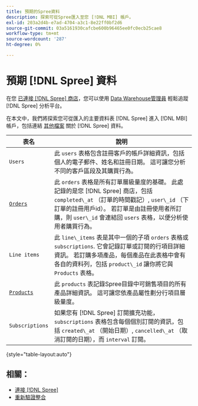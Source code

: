 ```yaml
---
title: 預期的Spree資料
description: 探索可從Spree匯入至您 [!DNL MBI] 帳戶。
exl-id: 203a2d4b-e7ad-4704-a3c1-8e22ff0bf2d6
source-git-commit: 03a5161930cafcbe600b96465ee0fc0ecb25cae8
workflow-type: tm+mt
source-wordcount: '287'
ht-degree: 0%

---
```


# 預期 [!DNL Spree] 資料

在您 [已連接 [!DNL Spree] 商店](../../../data-analyst/importing-data/integrations/spree.md)，您可以使用 [Data Warehouse管理員](../../data-warehouse-mgr/tour-dwm.md) 輕鬆追蹤 [!DNL Spree] 分析平台。

在本文中，我們將探索您可從匯入的主要資料表 [!DNL Spree] 進入 [!DNL MBI] 帳戶，包括連結 [其他檔案](https://guides.spreecommerce.org/developer/addresses.html#address) 關於 [!DNL Spree] 資料。

| **表名** | **說明** |
|-----|-----|
| `Users` | 此 `users` 表格包含註冊客戶的帳戶詳細資訊，包括個人的電子郵件、姓名和註冊日期。 這可讓您分析不同的客戶區段及其購買行為。 |
| [`Orders`](https://guides.spreecommerce.org/developer/orders.html#overview) | 此 `orders` 表格是所有訂單層級量度的基礎。 此處記錄的是您 [!DNL Spree] 商店，包括 `completed\_at` （訂單的時間戳記）, `user\_id` （下訂單的註冊用戶id）。 若訂單是由註冊使用者所訂購，則 `user\_id` 會連結回 `users` 表格，以便分析使用者購買行為。 |
| `Line items` | 此 `line\_items` 表是其中一個的子項 `orders` 表格或 `subscriptions`. 它會記錄訂單或訂閱的行項目詳細資訊。 若訂購多項產品，每個產品在此表格中會有各自的資料列，包括 `product\_id` 讓你將它與 `Products` 表格。 |
| [`Products`](https://guides.spreecommerce.com/developer/products.html#overview) | 此 `products` 表記錄Spree目錄中可銷售項目的所有產品詳細資訊。 這可讓您依產品屬性劃分行項目層級量度。 |
| `Subscriptions` | 如果您有 [!DNL Spree] 訂閱擴充功能， `subscriptions` 表格包含每個個別訂閱的資訊，包括 `created\_at` （開始日期）, `cancelled\_at` （取消訂閱的日期），而 `interval` 訂閱。 |

{style=&quot;table-layout:auto&quot;}

## 相關：

* [連接 [!DNL Spree]](../integrations/spree.md)
* [重新驗證整合](https://support.magento.com/hc/en-us/articles/360016733151)
